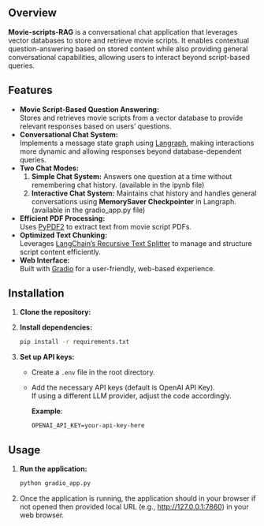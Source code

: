    ## Overview
   **Movie-scripts-RAG** is a conversational chat application that leverages vector databases to store and retrieve movie scripts. It enables contextual question-answering based on stored content while also providing general conversational capabilities, allowing users to interact beyond script-based queries.

   ## Features
   - **Movie Script-Based Question Answering:**  
     Stores and retrieves movie scripts from a vector database to provide relevant responses based on users’ questions.
   - **Conversational Chat System:**  
     Implements a message state graph using [Langraph](https://github.com/blackhc/langraph), making interactions more dynamic and allowing responses beyond database-dependent queries.
   - **Two Chat Modes:**
     1. **Simple Chat System:** Answers one question at a time without remembering chat history. (available in the ipynb file)
     2. **Interactive Chat System:** Maintains chat history and handles general conversations using **MemorySaver Checkpointer** in Langraph. (available in the gradio_app.py file)
   - **Efficient PDF Processing:**  
     Uses [PyPDF2](https://pypi.org/project/PyPDF2/) to extract text from movie script PDFs.
   - **Optimized Text Chunking:**  
     Leverages [LangChain’s Recursive Text Splitter](https://python.langchain.com/docs/modules/data_connection/document_loaders/document_transformation) to manage and structure script content efficiently.
   - **Web Interface:**  
     Built with [Gradio](https://gradio.app/) for a user-friendly, web-based experience.

   ## Installation

   1. **Clone the repository:**


   2. **Install dependencies:**
      ```bash
      pip install -r requirements.txt
      ```

   3. **Set up API keys:**
      - Create a `.env` file in the root directory.
      - Add the necessary API keys (default is OpenAI API Key).  
        If using a different LLM provider, adjust the code accordingly.  
        
        **Example**:
        ```
        OPENAI_API_KEY=your-api-key-here
        ```

   ## Usage

   1. **Run the application:**
      ```bash
      python gradio_app.py
      ```
   2. Once the application is running, the application should in your browser if not opened then provided local URL (e.g., http://127.0.0.1:7860) in your web browser.
